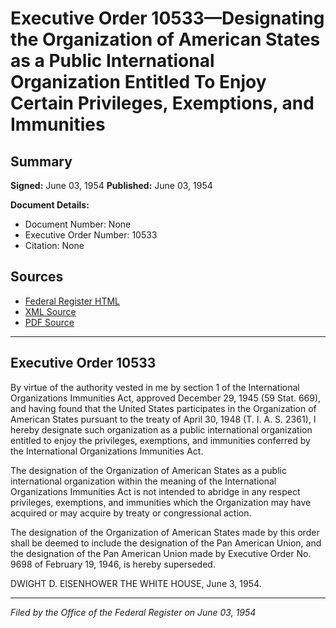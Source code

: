 # Executive Order 10533—Designating the Organization of American States as a Public International Organization Entitled To Enjoy Certain Privileges, Exemptions, and Immunities

## Summary

**Signed:** June 03, 1954
**Published:** June 03, 1954

**Document Details:**
- Document Number: None
- Executive Order Number: 10533
- Citation: None

## Sources
- [Federal Register HTML](https://www.presidency.ucsb.edu/documents/executive-order-10533-designating-the-organization-american-states-public-international)
- [XML Source](None)
- [PDF Source](None)

---

## Executive Order 10533

By virtue of the authority vested in me by section 1 of the International Organizations Immunities Act, approved December 29, 1945 (59 Stat. 669), and having found that the United States participates in the Organization of American States pursuant to the treaty of April 30, 1948 (T. I. A. S. 2361), I hereby designate such organization as a public international organization entitled to enjoy the privileges, exemptions, and immunities conferred by the International Organizations Immunities Act.

The designation of the Organization of American States as a public international organization within the meaning of the International Organizations Immunities Act is not intended to abridge in any respect privileges, exemptions, and immunities which the Organization may have acquired or may acquire by treaty or congressional action.

The designation of the Organization of American States made by this order shall be deemed to include the designation of the Pan American Union, and the designation of the Pan American Union made by Executive Order No. 9698 of February 19, 1946, is hereby superseded.

DWIGHT D. EISENHOWER
THE WHITE HOUSE,
June 3, 1954.

---

*Filed by the Office of the Federal Register on June 03, 1954*
